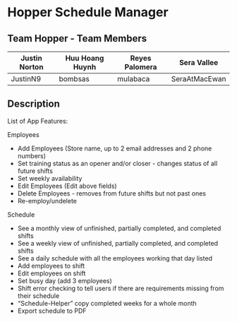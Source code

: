 # Hopper Schedule Manager

## Team Hopper - Team Members

| Justin Norton | Huu Hoang Huynh | Reyes Palomera | Sera Vallee |
| --- | --- | --- | --- |
| JustinN9 | bombsas | mulabaca | SeraAtMacEwan |

## Description

List of App Features:

Employees

- Add Employees (Store name, up to 2 email addresses and 2 phone numbers)
- Set training status as an opener and/or closer - changes status of all future shifts
- Set weekly availability 
- Edit Employees (Edit above fields)
- Delete Employees - removes from future shifts but not past ones
- Re-employ/undelete

Schedule

- See a monthly view of unfinished, partially completed, and completed shifts
- See a weekly view of unfinished, partially completed, and completed shifts
- See a daily schedule with all the employees working that day listed
- Add employees to shift
- Edit employees on shift
- Set busy day (add 3 employees)
- Shift error checking to tell users if there are requirements missing from their schedule
- “Schedule-Helper” copy completed weeks for a whole month
- Export schedule to PDF

